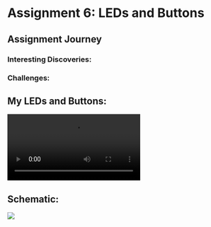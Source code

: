 # Assignment 6: LEDs and Buttons

## Assignment Journey

### Interesting Discoveries:


### Challenges:


## My LEDs and Buttons:

![](video.mov)

## Schematic:

![](Image1.png)
